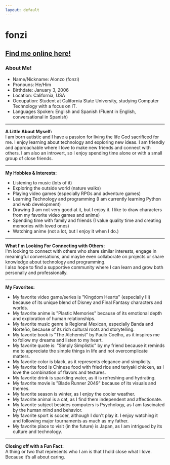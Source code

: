 ```yaml
---
layout: default
---
```

# fonzi  
## [<ins>Find me online here!</ins>](https://guns.lol/fonzifanz)  

### About Me!  
* Name/Nickname: Alonzo (fonzi)
* Pronouns: He/Him
* Birthdate: January 3, 2006
* Location: California, USA
* Occupation: Student at California State University, studying Computer Technology with a focus on IT.
* Languages Spoken: English and Spanish (Fluent in English, conversational in Spanish)

---

**A Little About Myself:**  
I am born autistic and I have a passion for living the life God sacrificed for me. I enjoy learning about technology and exploring new ideas. I am friendly and approachable where I love to make new friends and connect with others. I am also an introvert, so I enjoy spending time alone or with a small group of close friends.

---

**My Hobbies & Interests:**  
* Listening to music (lots of it)
* Exploring the outside world (nature walks)
* Playing video games (especially RPGs and adventure games)
* Learning Technology and programming (I am currently learning Python and web development)
* Drawing (I am not very good at it, but I enjoy it. I like to draw characters from my favorite video games and anime)
* Spending time with family and friends (I value quality time and creating memories with loved ones)
* Watching anime (not a lot, but I enjoy it when I do.)

---

**What I'm Looking For Connecting with Others:**  
I'm looking to connect with others who share similar interests, engage in meaningful conversations, and maybe even collaborate on projects or share knowledge about technology and programming.  
I also hope to find a supportive community where I can learn and grow both personally and professionally.

---

**My Favorites:**  
* My favorite video game/series is "Kingdom Hearts" (especially III) because of its unique blend of Disney and Final Fantasy characters and worlds.
* My favorite anime is "Plastic Memories" because of its emotional depth and exploration of human relationships.
* My favorite music genre is Regional Mexican, especially Banda and Norteño, because of its rich cultural roots and storytelling.
* My favorite book is "The Alchemist" by Paulo Coelho, as it inspires me to follow my dreams and listen to my heart.
* My favorite quote is: "Simply Simplistic" by my friend because it reminds me to appreciate the simple things in life and not overcomplicate matters.
* My favorite color is black, as it represents elegance and simplicity.
* My favorite food is Chinese food with fried rice and teriyaki chicken, as I love the combination of flavors and textures.
* My favorite drink is sparkling water, as it is refreshing and hydrating.
* My favorite movie is "Blade Runner 2049" because of its visuals and themes.
* My favorite season is winter, as I enjoy the cooler weather.
* My favorite animal is a cat, as I find them independent and affectionate.
* My favorite subject besides computers is Psychology, as I am fascinated by the human mind and behavior.
* My favorite sport is soccer, although I don't play it. I enjoy watching it and following major tournaments as much as my father.
* My favorite place to visit (in the future) is Japan, as I am intrigued by its culture and technology.

---

**Closing off with a Fun Fact:**  
A thing or two that represents who I am is that I hold close what I love. Because it’s all about caring.








